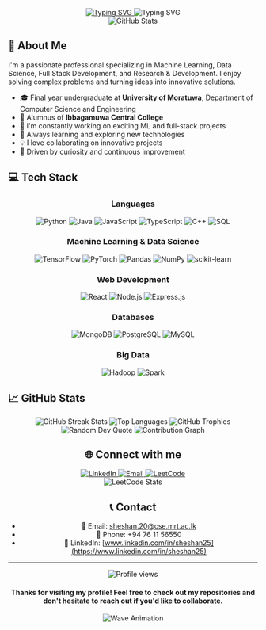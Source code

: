 <div align="center">
  
  <a href="https://git.io/typing-svg">
    <img src="https://readme-typing-svg.herokuapp.com?font=Righteous&size=40&duration=4000&pause=1000&center=true&vCenter=true&width=800&lines=👋+Hi+there,+I'm+Sheshan+Premathilaka;Welcome+to+my+GitHub+Profile!" alt="Typing SVG" />
  </a>
  
  <!-- Typing SVG for roles -->
  <img src="https://readme-typing-svg.herokuapp.com?font=Fira+Code&size=24&duration=3000&pause=1000&color=2986CC&center=true&vCenter=true&width=600&lines=Machine+Learning+Engineer;Full+Stack+Developer;Data+Science+Enthusiast;Research+and+Development" alt="Typing SVG" />
  <br/>
  <img src="https://github-readme-stats.vercel.app/api?username=sheshan1&show_icons=true&theme=radical&count_private=true" alt="GitHub Stats" />
</div>

## 🧠 About Me

I'm a passionate professional specializing in Machine Learning, Data Science, Full Stack Development, and Research & Development. I enjoy solving complex problems and turning ideas into innovative solutions.

- 🎓 Final year undergraduate at **University of Moratuwa**, Department of Computer Science and Engineering
- 🏫 Alumnus of **Ibbagamuwa Central College**
- 🔭 I'm constantly working on exciting ML and full-stack projects
- 🌱 Always learning and exploring new technologies
- 💡 I love collaborating on innovative projects
- 🚀 Driven by curiosity and continuous improvement

## 💻 Tech Stack 

<div align="center">

### Languages
![Python](https://img.shields.io/badge/Python-3776AB?style=for-the-badge&logo=python&logoColor=white)
![Java](https://img.shields.io/badge/Java-ED8B00?style=for-the-badge&logo=openjdk&logoColor=white)
![JavaScript](https://img.shields.io/badge/JavaScript-F7DF1E?style=for-the-badge&logo=javascript&logoColor=black)
![TypeScript](https://img.shields.io/badge/TypeScript-007ACC?style=for-the-badge&logo=typescript&logoColor=white)
![C++](https://img.shields.io/badge/C++-00599C?style=for-the-badge&logo=cplusplus&logoColor=white)
![SQL](https://img.shields.io/badge/SQL-4479A1?style=for-the-badge&logo=postgresql&logoColor=white)

### Machine Learning & Data Science
![TensorFlow](https://img.shields.io/badge/TensorFlow-FF6F00?style=for-the-badge&logo=tensorflow&logoColor=white)
![PyTorch](https://img.shields.io/badge/PyTorch-EE4C2C?style=for-the-badge&logo=pytorch&logoColor=white)
![Pandas](https://img.shields.io/badge/Pandas-150458?style=for-the-badge&logo=pandas&logoColor=white)
![NumPy](https://img.shields.io/badge/NumPy-013243?style=for-the-badge&logo=numpy&logoColor=white)
![scikit-learn](https://img.shields.io/badge/scikit--learn-F7931E?style=for-the-badge&logo=scikit-learn&logoColor=white)

### Web Development
![React](https://img.shields.io/badge/React-61DAFB?style=for-the-badge&logo=react&logoColor=black)
![Node.js](https://img.shields.io/badge/Node.js-339933?style=for-the-badge&logo=nodedotjs&logoColor=white)
![Express.js](https://img.shields.io/badge/Express.js-000000?style=for-the-badge&logo=express&logoColor=white)

### Databases
![MongoDB](https://img.shields.io/badge/MongoDB-4EA94B?style=for-the-badge&logo=mongodb&logoColor=white)
![PostgreSQL](https://img.shields.io/badge/PostgreSQL-316192?style=for-the-badge&logo=postgresql&logoColor=white)
![MySQL](https://img.shields.io/badge/MySQL-4479A1?style=for-the-badge&logo=mysql&logoColor=white)

### Big Data
![Hadoop](https://img.shields.io/badge/Hadoop-66CCFF?style=for-the-badge&logo=apachehadoop&logoColor=black)
![Spark](https://img.shields.io/badge/Spark-E25A1C?style=for-the-badge&logo=apache-spark&logoColor=white)

</div>

## 📈 GitHub Stats 

<div align="center">
  
  <!-- GitHub Current Streak - Direct API Call -->
  <img src="https://github-readme-streak-stats.herokuapp.com/?user=sheshan1&theme=radical&date_format=M%20j%5B%2C%20Y%5D" alt="GitHub Streak Stats" />
  
  <!-- GitHub Language Stats -->
  <img src="https://github-readme-stats.vercel.app/api/top-langs/?username=sheshan1&layout=compact&theme=radical" alt="Top Languages" />
  
  <!-- GitHub Trophies with Animation -->
  <img src="https://github-profile-trophy.vercel.app/?username=sheshan1&theme=radical&row=1&column=6" alt="GitHub Trophies" />
  
  <!-- Random Dev Quote -->
  <img src="https://quotes-github-readme.vercel.app/api?type=horizontal&theme=radical" alt="Random Dev Quote" />
  
  <!-- GitHub Activity Graph -->
  <img src="https://github-readme-activity-graph.vercel.app/graph?username=sheshan1&theme=redical&hide_border=true&area=true" alt="Contribution Graph" />
  

## 🌐 Connect with me 

<div align="center">
  <a href="https://www.linkedin.com/in/sheshan25" target="_blank">
    <img src="https://img.shields.io/badge/LinkedIn-0077B5?style=for-the-badge&logo=linkedin&logoColor=white" alt="LinkedIn" />
  </a>
  <a href="mailto:sheshan.20@cse.mrt.ac.lk">
    <img src="https://img.shields.io/badge/Email-D14836?style=for-the-badge&logo=gmail&logoColor=white" alt="Email" />
  </a>
  <a href="https://leetcode.com/u/sheshan25/" target="_blank">
    <img src="https://img.shields.io/badge/LeetCode-FFA116?style=for-the-badge&logo=leetcode&logoColor=white" alt="LeetCode" />
  </a>
</div>

<!-- LeetCode stats -->
<div align="center">
  <img src="https://leetcard.jacoblin.cool/sheshan25?theme=dark&font=Baloo%202&ext=heatmap" alt="LeetCode Stats"/>
</div>

## 📞 Contact

- 📧 Email: sheshan.20@cse.mrt.ac.lk
- 📱 Phone: +94 76 11 56550
- 🔗 LinkedIn: [www.linkedin.com/in/sheshan25](https://www.linkedin.com/in/sheshan25)

---

<div align="center">
  <img src="https://komarev.com/ghpvc/?username=sheshan1&style=flat-square&color=blueviolet" alt="Profile views" />
  
  <h4>Thanks for visiting my profile! Feel free to check out my repositories and don't hesitate to reach out if you'd like to collaborate.</h4>
  
  ![Wave Animation](https://raw.githubusercontent.com/MartinHeinz/MartinHeinz/master/wave.gif)
</div>

